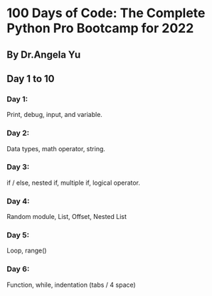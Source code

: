 # 100 Days of Code: The Complete Python Pro Bootcamp for 2022
## By Dr.Angela Yu

## Day 1 to 10

### Day 1:
Print, debug, input, and variable.

### Day 2:
Data types, math operator, string.

### Day 3:
if / else, nested if, multiple if, logical operator.

### Day 4:
Random module, List, Offset, Nested List

### Day 5:
Loop, range()

### Day 6:
Function, while, indentation (tabs / 4 space)
